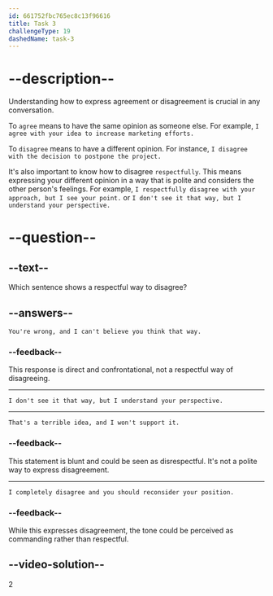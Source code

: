 ```yaml
---
id: 661752fbc765ec8c13f96616
title: Task 3
challengeType: 19
dashedName: task-3
---
```


# --description--

Understanding how to express agreement or disagreement is crucial in any conversation. 

To `agree` means to have the same opinion as someone else. For example, `I agree with your idea to increase marketing efforts.` 

To `disagree` means to have a different opinion. For instance, `I disagree with the decision to postpone the project.`

It's also important to know how to disagree `respectfully`. This means expressing your different opinion in a way that is polite and considers the other person's feelings. For example, `I respectfully disagree with your approach, but I see your point.` or `I don't see it that way, but I understand your perspective.`

# --question--

## --text--

Which sentence shows a respectful way to disagree?

## --answers--

`You're wrong, and I can't believe you think that way.`

### --feedback--

This response is direct and confrontational, not a respectful way of disagreeing.

---

`I don't see it that way, but I understand your perspective.`

---

`That's a terrible idea, and I won't support it.`

### --feedback--

This statement is blunt and could be seen as disrespectful. It's not a polite way to express disagreement.

---

`I completely disagree and you should reconsider your position.`

### --feedback--

While this expresses disagreement, the tone could be perceived as commanding rather than respectful.

## --video-solution--

2
